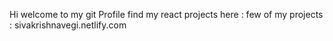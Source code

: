 Hi welcome to my git Profile find my react projects here :
few of my projects : sivakrishnavegi.netlify.com
